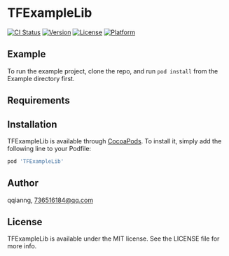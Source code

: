 # TFExampleLib

[![CI Status](https://img.shields.io/travis/qqianng/TFExampleLib.svg?style=flat)](https://travis-ci.org/qqianng/TFExampleLib)
[![Version](https://img.shields.io/cocoapods/v/TFExampleLib.svg?style=flat)](https://cocoapods.org/pods/TFExampleLib)
[![License](https://img.shields.io/cocoapods/l/TFExampleLib.svg?style=flat)](https://cocoapods.org/pods/TFExampleLib)
[![Platform](https://img.shields.io/cocoapods/p/TFExampleLib.svg?style=flat)](https://cocoapods.org/pods/TFExampleLib)

## Example

To run the example project, clone the repo, and run `pod install` from the Example directory first.

## Requirements

## Installation

TFExampleLib is available through [CocoaPods](https://cocoapods.org). To install
it, simply add the following line to your Podfile:

```ruby
pod 'TFExampleLib'
```

## Author

qqianng, 736516184@qq.com

## License

TFExampleLib is available under the MIT license. See the LICENSE file for more info.
